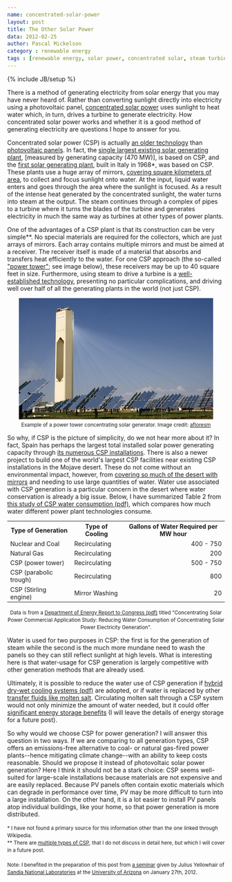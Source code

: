 ```yaml
---
name: concentrated-solar-power
layout: post
title: The Other Solar Power
data: 2012-02-25
author: Pascal Mickelson
category : renewable energy
tags : [renewable energy, solar power, concentrated solar, steam turbine, generation]
---
```

{% include JB/setup %}

There is a method of generating electricity from solar energy that you may have never heard of.  Rather than converting sunlight directly into electricity using a photovoltaic panel, [concentrated solar power][CSP] uses sunlight to heat water which, in turn, drives a turbine to generate electricity.  How concentrated solar power works and whether it is a good method of generating electricity are questions I hope to answer for you.

Concentrated solar power (CSP) is actually [an older technology][oldertechref] than [photovoltaic panels][PVsolar].  In fact, the [single largest existing solar generating plant][largestsolar], [measured by generating capacity (470 MW)], is based on CSP, and the [first solar generating plant][firstsolar], built in Italy in 1968\*, was based on CSP.  These plants use a huge array of mirrors, [covering square kilometers of area][howbig], to collect and focus sunlight onto water.  At the input, liquid water enters and goes through the area where the sunlight is focused.  As a result of the intense heat generated by the concentrated sunlight, the water turns into steam at the output.  The steam continues through a complex of pipes to a turbine where it turns the blades of the turbine and generates electricity in much the same way as turbines at other types of power plants.

One of the advantages of a CSP plant is that its construction can be very simple\*\*.  No special materials are required for the collectors, which are just arrays of mirrors.  Each array contains multiple mirrors and must be aimed at a receiver.  The receiver itself is made of a material that absorbs and transfers heat efficiently to the water.  For one CSP approach (the so-called ["power tower"][CSPtypes]; see image below), these receivers may be up to 40 square feet in size.  Furthermore, using steam to drive a turbine is a [well-established technology][steamturbinegeneration], presenting no particular complications, and driving well over half of all the generating plants in the world (not just CSP).

<div align="center">
<img src="/images/PS10_solar_power_tower.jpg" alt="Power tower"><br>
<small>Example of a power tower concentrating solar generator. Image credit: <a href="http://www.flickr.com/people/74424373@N00">afloresm</a></small>
</div>

So why, if CSP is the picture of simplicity, do we not hear more about it? In fact, Spain has perhaps the largest total installed solar power generating capacity through [its numerous CSP installations][SpainCSP].  There is also a newer project to build one of the world's largest CSP facilities near existing CSP installations in the Mojave desert.  These do not come without an environmental impact, however, from [covering so much of the desert with mirrors][latimesarticle] and needing to use large quantities of water.  Water use associated with CSP generation is a particular concern in the desert where water conservation is already a big issue.  Below, I have summarized Table 2 from [this study of CSP water consumption (pdf)][doeCSPstudy], which compares how much water different power plant technologies consume.

<div align="center">
<table width="100%" align="center" cellpadding="4">
<tr><th>Type of Generation</th><th>Type of Cooling</th><th>Gallons of Water Required per MW hour</th></tr>
<tr><td>Nuclear and Coal</td><td>Recirculating</td><td align="right">400 - 750</td></tr>
<tr><td>Natural Gas</td><td>Recirculating</td><td align="right">200</td></tr>
<tr><td>CSP (power tower)</td><td>Recirculating</td><td align="right">500 - 750</td></tr>
<tr><td>CSP (parabolic trough)</td><td>Recirculating</td><td align="right">800</td></tr>
<tr><td>CSP (Stirling engine)</td><td>Mirror Washing</td><td align="right">20</td></tr>
</table>
<small>Data is from a <a href="http://www1.eere.energy.gov/solar/pdfs/csp_water_study.pdf">Department of Energy Report to Congress (pdf)</a> titled "Concentrating Solar Power Commercial Application Study: Reducing Water Consumption of Concentrating Solar Power Electricity Generation".</small>
<br>
</div>

Water is used for two purposes in CSP:  the first is for the generation of steam while the second is the much more mundane need to wash the panels so they can still reflect sunlight at high levels. What is interesting here is that water-usage for CSP generation is largely competitive with other generation methods that are already used.

Ultimately, it is possible to reduce the water use of CSP generation if [hybrid dry-wet cooling systems (pdf)][hybridcooling] are adopted, or if water is replaced by other [transfer fluids like molten salt][moltensalt]. Circulating molten salt through a CSP system would not only minimize the amount of water needed, but it could offer [significant energy storage benefits][moltensaltstorage] (I will leave the details of energy storage for a future post).

So why would we choose CSP for power generation?  I will answer this question in two ways.  If we are comparing to all generation types, CSP offers an emissions-free alternative to coal- or natural gas-fired power plants--hence mitigating climate change--with an ability to keep costs reasonable.  Should we propose it instead of photovoltaic solar power generation? Here I think it should not be a stark choice: CSP seems well-suited for large-scale installations because materials are not expensive and are easily replaced.  Because PV panels often contain exotic materials which can degrade in performance over time, PV may be more difficult to turn into a large installation.  On the other hand, it is a lot easier to install PV panels atop individual buildings, like your home, so that power generation is more distributed.

[CSP]: http://www.nrel.gov/learning/re_csp.html
[oldertechref]: http://en.wikipedia.org/wiki/Concentrated_solar_power
[PVsolar]: http://science.nasa.gov/science-news/science-at-nasa/2002/solarcells/
[largestsolar]: http://www.nrel.gov/csp/solarpaces/project_detail.cfm/projectID=43
[largestCSP]: http://www.nrel.gov/csp/solarpaces/operational.cfm
[firstsolar]: http://en.wikipedia.org/wiki/Concentrating_solar_power
[howbig]: http://www.nrel.gov/csp/troughnet/power_plant_data.html
[CSPtypes]: http://www.nrel.gov/learning/re_csp.html
[steamturbinegeneration]: http://www.mpoweruk.com/steam_turbines.htm
[SpainCSP]: http://www.nrel.gov/csp/solarpaces/by_country_detail.cfm/country=ES
[latimesarticle]: http://articles.latimes.com/2012/feb/05/local/la-me-solar-desert-20120205
[doeCSPstudy]: http://www1.eere.energy.gov/solar/pdfs/csp_water_study.pdf
[hybridcooling]: http://www.nrel.gov/csp/troughnet/pdfs/40026.pdf
[moltensalt]: http://www.nrel.gov/csp/troughnet/thermal_energy_storage.html#heat
[moltensaltstorage]: http://www.nrel.gov/csp/troughnet/thermal_energy_storage.html#systems


<small>* I have not found a primary source for this information other than the one linked through Wikipedia.<br>
** There are <a href="http://www.nrel.gov/learning/re_csp.html">multiple types of CSP</a>, that I do not discuss in detail here, but which I will cover in a future post.<br><br>
Note: I benefited in the preparation of this post from <a href="http://www2.engr.arizona.edu/calendar/event_view.php?eid=415&instance=2012-1-27">a seminar</a> given by Julius Yellowhair of <a href="http://sandia.gov/">Sandia National Laboratories</a> at the <a href="http://www.arizona.edu/">University of Arizona</a> on January 27th, 2012.
</small>